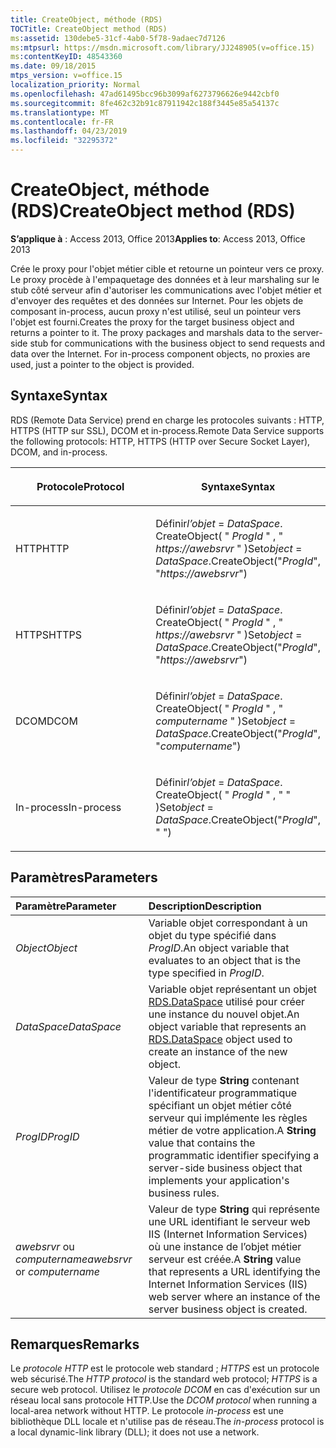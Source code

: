 ```yaml
---
title: CreateObject, méthode (RDS)
TOCTitle: CreateObject method (RDS)
ms:assetid: 130debe5-31cf-4ab0-5f78-9adaec7d7126
ms:mtpsurl: https://msdn.microsoft.com/library/JJ248905(v=office.15)
ms:contentKeyID: 48543360
ms.date: 09/18/2015
mtps_version: v=office.15
localization_priority: Normal
ms.openlocfilehash: 47ad61495bcc96b3099af6273796626e9442cbf0
ms.sourcegitcommit: 8fe462c32b91c87911942c188f3445e85a54137c
ms.translationtype: MT
ms.contentlocale: fr-FR
ms.lasthandoff: 04/23/2019
ms.locfileid: "32295372"
---
```

# <a name="createobject-method-rds"></a><span data-ttu-id="b25ef-102">CreateObject, méthode (RDS)</span><span class="sxs-lookup"><span data-stu-id="b25ef-102">CreateObject method (RDS)</span></span>

<span data-ttu-id="b25ef-103">**S’applique à** : Access 2013, Office 2013</span><span class="sxs-lookup"><span data-stu-id="b25ef-103">**Applies to**: Access 2013, Office 2013</span></span>

<span data-ttu-id="b25ef-p101">Crée le proxy pour l'objet métier cible et retourne un pointeur vers ce proxy. Le proxy procède à l'empaquetage des données et à leur marshaling sur le stub côté serveur afin d'autoriser les communications avec l'objet métier et d'envoyer des requêtes et des données sur Internet. Pour les objets de composant in-process, aucun proxy n'est utilisé, seul un pointeur vers l'objet est fourni.</span><span class="sxs-lookup"><span data-stu-id="b25ef-p101">Creates the proxy for the target business object and returns a pointer to it. The proxy packages and marshals data to the server-side stub for communications with the business object to send requests and data over the Internet. For in-process component objects, no proxies are used, just a pointer to the object is provided.</span></span>

## <a name="syntax"></a><span data-ttu-id="b25ef-107">Syntaxe</span><span class="sxs-lookup"><span data-stu-id="b25ef-107">Syntax</span></span>

<span data-ttu-id="b25ef-108">RDS (Remote Data Service) prend en charge les protocoles suivants : HTTP, HTTPS (HTTP sur SSL), DCOM et in-process.</span><span class="sxs-lookup"><span data-stu-id="b25ef-108">Remote Data Service supports the following protocols: HTTP, HTTPS (HTTP over Secure Socket Layer), DCOM, and in-process.</span></span>

<table>
<colgroup>
<col style="width: 50%" />
<col style="width: 50%" />
</colgroup>
<thead>
<tr class="header">
<th><p><span data-ttu-id="b25ef-109">Protocole</span><span class="sxs-lookup"><span data-stu-id="b25ef-109">Protocol</span></span></p></th>
<th><p><span data-ttu-id="b25ef-110">Syntaxe</span><span class="sxs-lookup"><span data-stu-id="b25ef-110">Syntax</span></span></p></th>
</tr>
</thead>
<tbody>
<tr class="odd">
<td><p><span data-ttu-id="b25ef-111">HTTP</span><span class="sxs-lookup"><span data-stu-id="b25ef-111">HTTP</span></span></p></td>
<td><p><span data-ttu-id="b25ef-112">Définir<em>l’objet</em>  =  <em>DataSpace</em>. CreateObject( &quot; <em>ProgId</em> &quot; , &quot; <em>https://awebsrvr</em> &quot; )</span><span class="sxs-lookup"><span data-stu-id="b25ef-112">Set<em>object</em> = <em>DataSpace</em>.CreateObject(&quot;<em>ProgId</em>&quot;, &quot;<em>https://awebsrvr</em>&quot;)</span></span></p></td>
</tr>
<tr class="even">
<td><p><span data-ttu-id="b25ef-113">HTTPS</span><span class="sxs-lookup"><span data-stu-id="b25ef-113">HTTPS</span></span></p></td>
<td><p><span data-ttu-id="b25ef-114">Définir<em>l’objet</em>  =  <em>DataSpace</em>. CreateObject( &quot; <em>ProgId</em> &quot; , &quot; <em>https://awebsrvr</em> &quot; )</span><span class="sxs-lookup"><span data-stu-id="b25ef-114">Set<em>object</em> = <em>DataSpace</em>.CreateObject(&quot;<em>ProgId</em>&quot;, &quot;<em>https://awebsrvr</em>&quot;)</span></span></p></td>
</tr>
<tr class="odd">
<td><p><span data-ttu-id="b25ef-115">DCOM</span><span class="sxs-lookup"><span data-stu-id="b25ef-115">DCOM</span></span></p></td>
<td><p><span data-ttu-id="b25ef-116">Définir<em>l’objet</em>  =  <em>DataSpace</em>. CreateObject( &quot; <em>ProgId</em> &quot; , &quot; <em>computername</em> &quot; )</span><span class="sxs-lookup"><span data-stu-id="b25ef-116">Set<em>object</em> = <em>DataSpace</em>.CreateObject(&quot;<em>ProgId</em>&quot;, &quot;<em>computername</em>&quot;)</span></span></p></td>
</tr>
<tr class="even">
<td><p><span data-ttu-id="b25ef-117">In-process</span><span class="sxs-lookup"><span data-stu-id="b25ef-117">In-process</span></span></p></td>
<td><p><span data-ttu-id="b25ef-118">Définir<em>l’objet</em>  =  <em>DataSpace</em>. CreateObject( &quot; <em>ProgId</em> &quot; , &quot; &quot; )</span><span class="sxs-lookup"><span data-stu-id="b25ef-118">Set<em>object</em> = <em>DataSpace</em>.CreateObject(&quot;<em>ProgId</em>&quot;, &quot; &quot;)</span></span></p></td>
</tr>
</tbody>
</table>


## <a name="parameters"></a><span data-ttu-id="b25ef-119">Paramètres</span><span class="sxs-lookup"><span data-stu-id="b25ef-119">Parameters</span></span>

|<span data-ttu-id="b25ef-120">Paramètre</span><span class="sxs-lookup"><span data-stu-id="b25ef-120">Parameter</span></span>|<span data-ttu-id="b25ef-121">Description</span><span class="sxs-lookup"><span data-stu-id="b25ef-121">Description</span></span>|
|:--------|:----------|
|<span data-ttu-id="b25ef-122">*Object*</span><span class="sxs-lookup"><span data-stu-id="b25ef-122">*Object*</span></span> |<span data-ttu-id="b25ef-123">Variable objet correspondant à un objet du type spécifié dans *ProgID*.</span><span class="sxs-lookup"><span data-stu-id="b25ef-123">An object variable that evaluates to an object that is the type specified in *ProgID*.</span></span>|
|<span data-ttu-id="b25ef-124">*DataSpace*</span><span class="sxs-lookup"><span data-stu-id="b25ef-124">*DataSpace*</span></span> |<span data-ttu-id="b25ef-125">Variable objet représentant un objet [RDS.DataSpace](dataspace-object-rds.md) utilisé pour créer une instance du nouvel objet.</span><span class="sxs-lookup"><span data-stu-id="b25ef-125">An object variable that represents an [RDS.DataSpace](dataspace-object-rds.md) object used to create an instance of the new object.</span></span>|
|<span data-ttu-id="b25ef-126">*ProgID*</span><span class="sxs-lookup"><span data-stu-id="b25ef-126">*ProgID*</span></span> |<span data-ttu-id="b25ef-127">Valeur de type **String** contenant l'identificateur programmatique spécifiant un objet métier côté serveur qui implémente les règles métier de votre application.</span><span class="sxs-lookup"><span data-stu-id="b25ef-127">A **String** value that contains the programmatic identifier specifying a server-side business object that implements your application's business rules.</span></span>|
|<span data-ttu-id="b25ef-128">*awebsrvr* ou *computername*</span><span class="sxs-lookup"><span data-stu-id="b25ef-128">*awebsrvr* or *computername*</span></span> |<span data-ttu-id="b25ef-129">Valeur de type **String** qui représente une URL identifiant le serveur web IIS (Internet Information Services) où une instance de l’objet métier serveur est créée.</span><span class="sxs-lookup"><span data-stu-id="b25ef-129">A **String** value that represents a URL identifying the Internet Information Services (IIS) web server where an instance of the server business object is created.</span></span>|

## <a name="remarks"></a><span data-ttu-id="b25ef-130">Remarques</span><span class="sxs-lookup"><span data-stu-id="b25ef-130">Remarks</span></span>

<span data-ttu-id="b25ef-131">Le *protocole HTTP* est le protocole web standard ; *HTTPS* est un protocole web sécurisé.</span><span class="sxs-lookup"><span data-stu-id="b25ef-131">The *HTTP protocol* is the standard web protocol; *HTTPS* is a secure web protocol.</span></span> <span data-ttu-id="b25ef-132">Utilisez le *protocole DCOM* en cas d'exécution sur un réseau local sans protocole HTTP.</span><span class="sxs-lookup"><span data-stu-id="b25ef-132">Use the *DCOM protocol* when running a local-area network without HTTP.</span></span> <span data-ttu-id="b25ef-133">Le protocole *in-process* est une bibliothèque DLL locale et n'utilise pas de réseau.</span><span class="sxs-lookup"><span data-stu-id="b25ef-133">The *in-process* protocol is a local dynamic-link library (DLL); it does not use a network.</span></span>

